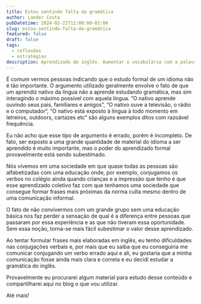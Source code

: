 ```yaml
---
title: Estou sentindo falta da gramática
author: Lander Costa
pubDatetime: 2024-02-22T12:00:00-03:00
slug: estou-sentindo-falta-da-gramática
featured: false
draft: false
tags:
  - reflexões
  - estratégias
description: Aprendizado de inglês. Aumentar o vocabulário com a palavra plod.
---
```


É comum vermos pessoas indicando que o estudo formal de um idioma não é tão importante. O argumento utilizado geralmente envolve o fato de que um aprendiz nativo da língua não a aprende estudando gramática, mas sim interagindo o máximo possível com aquela língua. “O nativo aprende ouvindo seus pais, familiares e amigos”, “O nativo ouve a televisão, o rádio e o computador“, “O nativo está exposto à língua à todo momento em letreiros, outdoors, cartazes etc” são alguns exemplos ditos com razoável frequência.

Eu não acho que esse tipo de argumento é errado, porém é incompleto. De fato, ser exposto a uma grande quantidade de material do idioma a ser aprendido é muito importante, mas o poder do aprendizado formal provavelmente está sendo subestimado.

Nós vivemos em uma sociedade em que quase todas as pessoas são alfabetizadas com uma educação onde, por exemplo, conjugamos os verbos no colégio ainda quando crianças e a impressão que tenho é que esse aprendizado coletivo faz com que tenhamos uma sociedade que consegue formar frases mais próximas da norma culta mesmo dentro de uma comunicação informal.

O fato de não convivermos com um grande grupo sem uma educação básica nos faz perder a sensação de qual é a diferença entre pessoas que passaram por essa experiência e as que não tiveram essa oportunidade. Sem essa noção, torna-se mais fácil subestimar o valor desse aprendizado.

Ao tentar formular frases mais elaboradas em inglês, eu tenho dificuldades nas conjugações verbais e, por mais que eu saiba que eu conseguiria me comunicar conjugando um verbo errado aqui e ali, eu gostaria que a minha comunicação fosse ainda mais clara e correta e eu decidi estudar a gramática do inglês.

Provavelmente eu procurarei algum material para estudo desse conteúdo e compartilharei aqui no blog o que vou utilizar.

Até mais!
